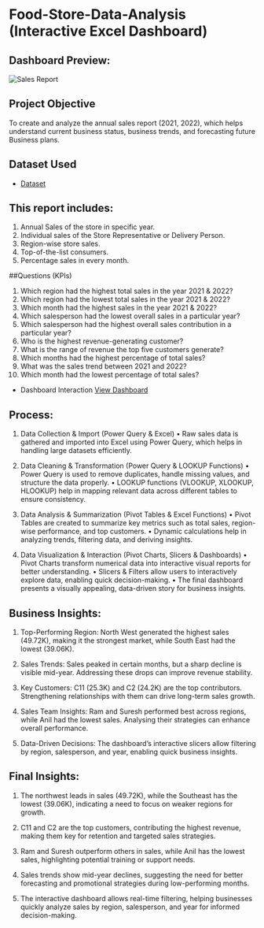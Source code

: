 # Food-Store-Data-Analysis (Interactive Excel Dashboard)
## Dashboard Preview: 
![Sales Report](https://github.com/user-attachments/assets/a482a5c9-09fa-4f5c-a16e-a96fa933b14c)

## Project Objective
To create and analyze the annual sales report (2021, 2022), which helps understand current business status, business trends, and forecasting future Business plans.

## Dataset Used
- <a href="https://github.com/Riteshe3/Data-Analysis-Dashboard-Food-Items/blob/main/Sales%20Data%20Analysis%20Food%20Items%20(2).xlsx">Dataset</a>

## This report includes:
1.	Annual Sales of the store in specific year.
2.	Individual sales of the Store Representative or Delivery Person.
3.	Region-wise store sales. 
4.	Top-of-the-list consumers.
5.	Percentage sales in every month.

##Questions (KPIs)
1.	Which region had the highest total sales in the year 2021 & 2022?
2.	Which region had the lowest total sales in the year 2021 & 2022?
3.	Which month had the highest sales in the year 2021 & 2022?
4.	Which salesperson had the lowest overall sales in a particular year?
5.	Which salesperson had the highest overall sales contribution in a particular year?
6.	Who is the highest revenue-generating customer?
7.	What is the range of revenue the top five customers generate?
8.	Which months had the highest percentage of total sales?
9.	What was the sales trend between 2021 and 2022?
10.	Which month had the lowest percentage of total sales?
    
- Dashboard Interaction <a href="https://github.com/Riteshe3/Data-Analysis-Dashboard-Food-Items/blob/main/Sales%20Report.jpg">View Dashboard</a>

## Process:
1. Data Collection & Import (Power Query & Excel)
•	Raw sales data is gathered and imported into Excel using Power Query, which helps in handling large datasets efficiently.

3. Data Cleaning & Transformation (Power Query & LOOKUP Functions)
•	Power Query is used to remove duplicates, handle missing values, and structure the data properly.
•	LOOKUP functions (VLOOKUP, XLOOKUP, HLOOKUP) help in mapping relevant data across different tables to ensure consistency.

4.  Data Analysis & Summarization (Pivot Tables & Excel Functions)
•	Pivot Tables are created to summarize key metrics such as total sales, region-wise performance, and top customers.
•	Dynamic calculations help in analyzing trends, filtering data, and deriving insights.

5. Data Visualization & Interaction (Pivot Charts, Slicers & Dashboards)
•	Pivot Charts transform numerical data into interactive visual reports for better understanding.
•	Slicers & Filters allow users to interactively explore data, enabling quick decision-making.
•	The final dashboard presents a visually appealing, data-driven story for business insights.

## Business Insights:
1. Top-Performing Region: North West generated the highest sales (49.72K), making it the strongest market, while South East had the lowest (39.06K).

2. Sales Trends: Sales peaked in certain months, but a sharp decline is visible mid-year. Addressing these drops can improve revenue stability.

3. Key Customers: C11 (25.3K) and C2 (24.2K) are the top contributors. Strengthening relationships with them can drive long-term sales growth.

4. Sales Team Insights: Ram and Suresh performed best across regions, while Anil had the lowest sales. Analysing their strategies can enhance overall performance.

5. Data-Driven Decisions: The dashboard’s interactive slicers allow filtering by region, salesperson, and year, enabling quick business insights.

## Final Insights:
1. The northwest leads in sales (49.72K), while the Southeast has the lowest (39.06K), indicating a need to focus on weaker regions for growth. 

2. C11 and C2 are the top customers, contributing the highest revenue, making them key for retention and targeted sales strategies. 

4. Ram and Suresh outperform others in sales, while Anil has the lowest sales, highlighting potential training or support needs. 

5. Sales trends show mid-year declines, suggesting the need for better forecasting and promotional strategies during low-performing months. 

6. The interactive dashboard allows real-time filtering, helping businesses quickly analyze sales by region, salesperson, and year for informed decision-making.


